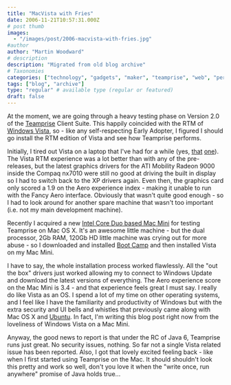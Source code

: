 ```yaml
---
title: "MacVista with Fries"
date: 2006-11-21T10:57:31.000Z
# post thumb
images:
  - "/images/post/2006-macvista-with-fries.jpg"
#author
author: "Martin Woodward"
# description
description: "Migrated from old blog archive"
# Taxonomies
categories: ["technology", "gadgets", "maker", "teamprise", "web", "personal"]
tags: ["blog", "archive"]
type: "regular" # available type (regular or featured)
draft: false
---
```

[](http://www.woodwardweb.com/WindowsLiveWriter/MacVistawithFries_9450/TeampriseOnVistaOnMac2%5B12%5D.png) At the moment, we are going through a heavy testing phase on Version 2.0 of the [Teamprise](http://www.teamprise.com/) Client Suite.  This happily coincided with the RTM of [Windows Vista](http://www.microsoft.com/windowsvista/), so - like any self-respecting Early Adopter, I figured I should go install the RTM edition of Vista and see how Teamprise performs. 

Initially, I tired out Vista on a laptop that I've had for a while (yes, [that](http://www.woodwardweb.com/gadgets/000005.html) [one](http://www.woodwardweb.com/gadgets/000006.html)).  The Vista RTM experience was a lot better than with any of the pre-releases, but the latest graphics drivers for the ATI Mobility Radeon 9000 inside the Compaq nx7010 were still no good at driving the built in display so I had to switch back to the XP drivers again.  Even then, the graphics card only scored a 1.9 on the Aero experience index - making it unable to run with the Fancy Aero interface.  Obviously that wasn't quite good enough - so I had to look around for another spare machine that wasn't too important (i.e. not my main development machine). 

Recently I acquired a new [Intel Core Duo based Mac Mini](http://www.apple.com/macmini/) for testing Teamprise on Mac OS X.  It's an awesome little machine - but the dual processor, 2Gb RAM, 120Gb HD little machine was crying out for more abuse - so I downloaded and installed [Boot Camp](http://www.apple.com/macosx/bootcamp/) and then installed Vista on my Mac Mini. 

[](http://www.woodwardweb.com/WindowsLiveWriter/MacVistawithFries_9450/TeampriseExplorerOnVista%5B4%5D.png)I have to say, the whole installation process worked flawlessly.  All the "out the box" drivers just worked allowing my to connect to Windows Update and download the latest versions of everything.  The Aero experience score on the Mac Mini is 3.4 - and that experience feels great I must say.  I really do like Vista as an OS.  I spend a lot of my time on other operating systems, and I feel like I have the familiarity and productivity of Windows but with the extra security and UI bells and whistles that previously came along with Mac OS X and [Ubuntu](http://www.ubuntu.com/).  In fact, I'm writing this blog post right now from the loveliness of Windows Vista on a Mac Mini. 

Anyway, the good news to report is that under the RC of Java 6, Teamprise runs just great.  No security issues, nothing.  So far not a single Vista related issue has been reported.  Also, I got that lovely excited feeling back - like when I first started using Teamprise on the Mac.  It should shouldn't look this pretty and work so well, don't you love it when the "write once, run anywhere" promise of Java holds true...